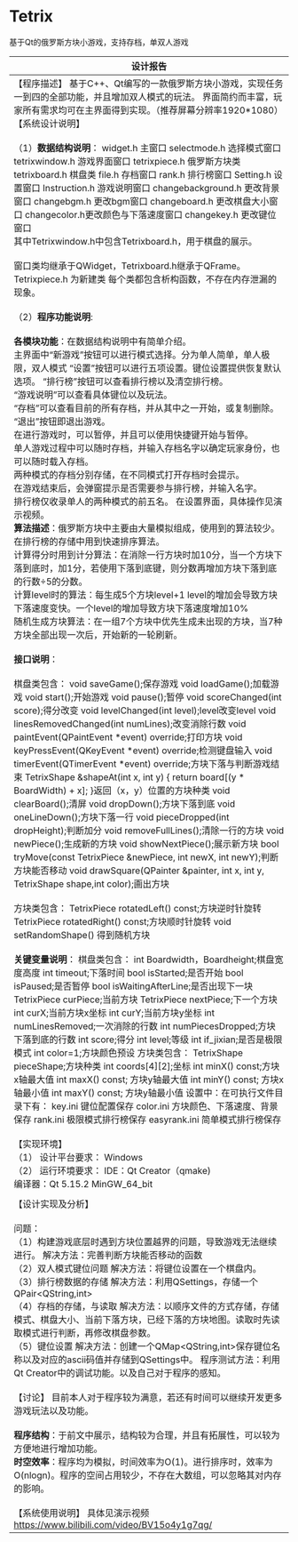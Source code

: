 # Tetrix

基于Qt的俄罗斯方块小游戏，支持存档，单双人游戏

| **设计报告**                                                 |
| ------------------------------------------------------------ |
| 【程序描述】  基于C++、Qt编写的一款俄罗斯方块小游戏，实现任务一到四的全部功能，并且增加双人模式的玩法。  界面简约而丰富，玩家所有需求均可在主界面得到实现。（推荐屏幕分辨率1920*1080）<br /> 【系统设计说明】  <br /><br />（1）**数据结构说明**：  widget.h 主窗口  selectmode.h 选择模式窗口  tetrixwindow.h 游戏界面窗口  tetrixpiece.h 俄罗斯方块类  tetrixboard.h 棋盘类  file.h 存档窗口  rank.h 排行榜窗口  Setting.h 设置窗口  Instruction.h 游戏说明窗口  changebackground.h 更改背景窗口  changebgm.h 更改bgm窗口  changeboard.h 更改棋盘大小窗口  changecolor.h更改颜色与下落速度窗口  changekey.h 更改键位窗口 <br />其中Tetrixwindow.h中包含Tetrixboard.h，用于棋盘的展示。  <br /><br />窗口类均继承于QWidget，Tetrixboard.h继承于QFrame。Tetrixpiece.h 为新建类  每个类都包含析构函数，不存在内存泄漏的现象。   <br /><br />（2）**程序功能说明**:     <br /><br />**各模块功能**：在数据结构说明中有简单介绍。  <br />主界面中“新游戏”按钮可以进行模式选择。分为单人简单，单人极限，双人模式  “设置”按钮可以进行五项设置。键位设置提供恢复默认选项。  “排行榜”按钮可以查看排行榜以及清空排行榜。 <br />“游戏说明”可以查看具体键位以及玩法。  <br />“存档”可以查看目前的所有存档，并从其中之一开始，或复制删除。<br />“退出”按钮即退出游戏。  <br />在进行游戏时，可以暂停，并且可以使用快捷键开始与暂停。<br />单人游戏过程中可以随时存档，并输入存档名字以确定玩家身份，也可以随时载入存档。<br />两种模式的存档分别存储，在不同模式打开存档时会提示。  <br />在游戏结束后，会弹窗提示是否需要参与排行榜，并输入名字。<br />排行榜仅收录单人的两种模式的前五名。  在设置界面，具体操作见演示视频。    <br /> **算法描述**：俄罗斯方块中主要由大量模拟组成，使用到的算法较少。  <br />在排行榜的存储中用到快速排序算法。  <br />计算得分时用到计分算法：在消除一行方块时加10分，当一个方块下落到底时，加1分，若使用下落到底键，则分数再增加方块下落到底的行数÷5的分数。  <br />计算level时的算法：每生成5个方块level+1  level的增加会导致方块下落速度变快。一个level的增加导致方块下落速度增加10%  <br />随机生成方块算法：在一组7个方块中优先生成未出现的方块，当7种方块全部出现一次后，开始新的一轮刷新。     <br /><br />**接口说明**：  <br /><br />棋盘类包含：  void saveGame();保存游戏  void loadGame();加载游戏  void start();开始游戏  void pause();暂停  void scoreChanged(int score);得分改变   void levelChanged(int level);level改变level  void linesRemovedChanged(int numLines);改变消除行数  void paintEvent(QPaintEvent *event)  override;打印方块  void keyPressEvent(QKeyEvent *event)  override;检测键盘输入  void timerEvent(QTimerEvent *event)  override;方块下落与判断游戏结束  TetrixShape &shapeAt(int x, int y) {  return board[(y * BoardWidth) + x]; }返回（x，y）位置的方块种类  void clearBoard();清屏  void dropDown();方块下落到底  void oneLineDown();方块下落一行  void pieceDropped(int dropHeight);判断加分  void removeFullLines();清除一行的方块  void newPiece();生成新的方块  void showNextPiece();展示新方块  bool tryMove(const TetrixPiece  &newPiece, int newX, int newY);判断方块能否移动  void drawSquare(QPainter &painter, int  x, int y, TetrixShape shape,int color);画出方块     <br /><br />方块类包含：  TetrixPiece rotatedLeft() const;方块逆时针旋转  TetrixPiece rotatedRight() const;方块顺时针旋转  void setRandomShape() 得到随机方块     <br /><br />**关键变量说明**：  棋盘类包含：  int Boardwidth，Boardheight;棋盘宽度高度  int timeout;下落时间  bool isStarted;是否开始  bool isPaused;是否暂停  bool isWaitingAfterLine;是否出现下一块  TetrixPiece curPiece;当前方块  TetrixPiece nextPiece;下一个方块  int curX;当前方块x坐标  int curY;当前方块y坐标  int numLinesRemoved;一次消除的行数  int numPiecesDropped;方块下落到底的行数  int score;得分  int level;等级  int if_jixian;是否是极限模式  int color=1;方块颜色预设     方块类包含：  TetrixShape pieceShape;方块种类  int coords[4][2];坐标  int minX() const;方块x轴最大值  int maxX() const; 方块y轴最大值  int minY() const; 方块x轴最小值  int maxY() const; 方块y轴最小值     设置中：在可执行文件目录下有：  key.ini 键位配置保存  color.ini 方块颜色、下落速度、背景保存  rank.ini 极限模式排行榜保存  easyrank.ini 简单模式排行榜保存     <br /><br />【实现环境】  <br />（1）   设计平台要求：  Windows    <br />（2）   运行环境要求：  IDE：Qt Creator（qmake)  <br />             编译器：Qt 5.15.2 MinGW_64_bit |
|                                                              |
| 【设计实现及分析】   <br /><br />问题：  <br />（1）构建游戏底层时遇到方块位置越界的问题，导致游戏无法继续进行。  解决方法：完善判断方块能否移动的函数  <br />（2）双人模式键位问题  解决方法：将键位设置在一个棋盘内。  <br />（3）排行榜数据的存储  解决方法：利用QSettings，存储一个QPair<QString,int>  <br />（4）存档的存储，与读取  解决方法：以顺序文件的方式存储，存储模式、棋盘大小、当前下落方块，已经下落的方块地图。读取时先读取模式进行判断，再修改棋盘参数。  <br />（5）键位设置  解决方法：创建一个QMap<QString,int>保存键位名称以及对应的ascii码值并存储到QSettings中。  程序测试方法：利用Qt Creator中的调试功能。以及自己对于程序的感知。 <br />    <br />【讨论】  目前本人对于程序较为满意，若还有时间可以继续开发更多游戏玩法以及功能。<br />  <br />**程序结构**：于前文中展示，结构较为合理，并且有拓展性，可以较为方便地进行增加功能。  <br />**时空效率**：程序均为模拟，时间效率为O(1)。进行排序时，效率为O(nlogn)。程序的空间占用较少，不存在大数组，可以忽略其对内存的影响。    <br /><br />【系统使用说明】  具体见演示视频 https://www.bilibili.com/video/BV15o4y1g7qg/ |

 
